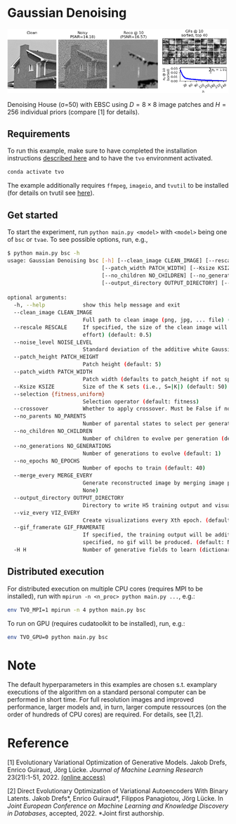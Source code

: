 # Gaussian Denoising

![](training.gif)

Denoising House (σ=50) with EBSC using $`D=8\times8`$ image patches and $`H=256`$ individual priors (compare [1] for details).


## Requirements
To run this example, make sure to have completed the installation instructions [described here](../../README.md) and to have the `tvo` environment activated.

```bash
conda activate tvo
```

The example additionally requires `ffmpeg`, `imageio`, and `tvutil` to be installed (for details on tvutil see [here](https://github.com/tvlearn/tvutil)). 


## Get started
To start the experiment, run `python main.py <model>` with `<model>` being one of `bsc` or `tvae`. To see possible options, run, e.g., 

```bash
$ python main.py bsc -h
usage: Gaussian Denoising bsc [-h] [--clean_image CLEAN_IMAGE] [--rescale RESCALE] [--noise_level NOISE_LEVEL] [--patch_height PATCH_HEIGHT]
                              [--patch_width PATCH_WIDTH] [--Ksize KSIZE] [--selection {fitness,uniform}] [--crossover] [--no_parents NO_PARENTS]
                              [--no_children NO_CHILDREN] [--no_generations NO_GENERATIONS] [--no_epochs NO_EPOCHS] [--merge_every MERGE_EVERY]
                              [--output_directory OUTPUT_DIRECTORY] [--viz_every VIZ_EVERY] [--gif_framerate GIF_FRAMERATE] [-H H]

optional arguments:
  -h, --help            show this help message and exit
  --clean_image CLEAN_IMAGE
                        Full path to clean image (png, jpg, ... file) (default: ./img/house.png)
  --rescale RESCALE     If specified, the size of the clean image will be rescaled by this factor (only for demonstration purposes to minimize computational
                        effort) (default: 0.5)
  --noise_level NOISE_LEVEL
                        Standard deviation of the additive white Gaussian noise (default: 25)
  --patch_height PATCH_HEIGHT
                        Patch height (default: 5)
  --patch_width PATCH_WIDTH
                        Patch width (defaults to patch_height if not specified) (default: None)
  --Ksize KSIZE         Size of the K sets (i.e., S=|K|) (default: 50)
  --selection {fitness,uniform}
                        Selection operator (default: fitness)
  --crossover           Whether to apply crossover. Must be False if no_children is specified (default: False)
  --no_parents NO_PARENTS
                        Number of parental states to select per generation (default: 20)
  --no_children NO_CHILDREN
                        Number of children to evolve per generation (default: 2)
  --no_generations NO_GENERATIONS
                        Number of generations to evolve (default: 1)
  --no_epochs NO_EPOCHS
                        Number of epochs to train (default: 40)
  --merge_every MERGE_EVERY
                        Generate reconstructed image by merging image patches every Xth epoch (will be set equal to viz_every if not specified) (default:
                        None)
  --output_directory OUTPUT_DIRECTORY
                        Directory to write H5 training output and visualizations to (will be output/<TIMESTAMP> if not specified) (default: None)
  --viz_every VIZ_EVERY
                        Create visualizations every Xth epoch. (default: 1)
  --gif_framerate GIF_FRAMERATE
                        If specified, the training output will be additionally saved as animated gif. The framerate is given in frames per second. If not
                        specified, no gif will be produced. (default: None)
  -H H                  Number of generative fields to learn (dictionary size) (default: 32)
```


## Distributed execution

For distributed execution on multiple CPU cores (requires MPI to be installed), run with `mpirun -n <n_proc> python main.py ...`, e.g.:

```bash
env TVO_MPI=1 mpirun -n 4 python main.py bsc
```

To run on GPU (requires cudatoolkit to be installed), run, e.g.:

```bash
env TVO_GPU=0 python main.py bsc
```


# Note
The default hyperparameters in this examples are chosen s.t. examplary executions of the algorithm on a standard personal computer can be performed in short time. For full resolution images and improved performance, larger models and, in turn, larger compute ressources (on the order of hundreds of CPU cores) are required. For details, see [1,2]. 


# Reference
[1] Evolutionary Variational Optimization of Generative Models. Jakob Drefs, Enrico Guiraud, Jörg Lücke. _Journal of Machine Learning Research_ 23(21):1-51, 2022. [(online access)](https://www.jmlr.org/papers/v23/20-233.html)

[2] Direct Evolutionary Optimization of Variational Autoencoders With Binary Latents.
Jakob Drefs*, Enrico Guiraud*, Filippos Panagiotou, Jörg Lücke. In _Joint European Conference on Machine Learning and Knowledge Discovery in Databases_, accepted, 2022. *Joint first authorship.
